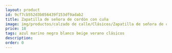 ```yaml
---
layout: product
id: 9cf7cb552d3b056439f153df9adab2
title: Zapatilla de señora de cordón con cuña
image: img/productos/calzado de calle/Clásicos/Zapatilla de señora de cordón con cuña=18=azul marino negro blanco beige verano clásicos.webp
price: 18
tags: azul marino negro blanco beige verano clásicos
description: 
order: 0
---
```

